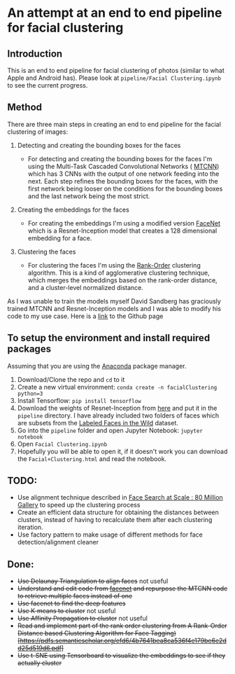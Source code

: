 # An attempt at an end to end pipeline for facial clustering

## Introduction
This is an end to end pipeline for facial clustering of photos (similar to what Apple and Android has). Please look at `pipeline/Facial Clustering.ipynb` to see the current progress. 

## Method
There are three main steps in creating an end to end pipeline for the facial clustering of images:
1. Detecting and creating the bounding boxes for the faces
    * For detecting and creating the bounding boxes for the faces I'm using the Multi-Task Cascaded Convolutional Networks ( [MTCNN](https://kpzhang93.github.io/MTCNN_face_detection_alignment/)) which has 3 CNNs with the output of one network feeding into the next. Each step refines the bounding boxes for the faces, with the first network being looser on the conditions for the bounding boxes and the last network being the most strict.

2. Creating the embeddings for the faces
    * For creating the embeddings I'm using a modified version [FaceNet](http://www.cv-foundation.org/openaccess/content_cvpr_2015/app/1A_089.pdf) which is a Resnet-Inception model that creates a 128 dimensional embedding for a face.

3. Clustering the faces
    * For clustering the faces I'm using the [Rank-Order](https://pdfs.semanticscholar.org/efd6/4b7641bea8ca536f4e179be6e2dd25d519d6.pdf) clustering algorithm. This is a kind of agglomerative clustering technique, which merges the embeddings based on the rank-order distance, and a cluster-level normalized distance. 

As I was unable to train the models myself David Sandberg has graciously trained MTCNN and Resnet-Inception models and I was able to modify his code to my use case. Here is a [link](https://github.com/davidsandberg/facenet) to the Github page

## To setup the environment and install required packages
Assuming that you are using the [Anaconda](https://conda.io/docs/download.html) package manager.
1. Download/Clone the repo and `cd` to it
2. Create a new virtual environment: `conda create -n facialClustering python=3`
3. Install Tensorflow: `pip install tensorflow`
4. Download the weights of Resnet-Inception from [here](https://drive.google.com/file/d/0B5MzpY9kBtDVTGZjcWkzT3pldDA/view) and put it in the `pipeline` directory. I have already included two folders of faces which are subsets from the [Labeled Faces in the Wild](http://vis-www.cs.umass.edu/lfw/) dataset.
5. Go into the `pipeline` folder and open Jupyter Notebook: `jupyter notebook`
6. Open `Facial Clustering.ipynb`
7. Hopefully you will be able to open it, if it doesn't work you can download the `Facial+Clustering.html` and read the notebook.

## TODO:
*  Use alignment technique described in [Face Search at Scale : 80 Million Gallery](https://arxiv.org/pdf/1507.07242.pdf) to speed up the clustering process
*  Create an efficient data structure for obtaining the distances between clusters, instead of having to recalculate them after each clustering iteration.
*  Use factory pattern to make usage of different methods for face detection/alignment cleaner


## Done:
*  ~~Use Delaunay Triangulation to align faces~~ not useful
*  ~~Understand and edit code from [facenet](https://github.com/davidsandberg/facenet) and repurpose the MTCNN code to retrieve multiple faces instead of one~~
*  ~~Use facenet to find the deep features~~
*  ~~Use K-means to cluster~~ not useful
*  ~~Use Affinity Propagation to cluster~~ not useful
*  ~~Read and implement part of the rank order clustering from A Rank-Order Distance based Clustering Algorithm for Face Tagging)[https://pdfs.semanticscholar.org/efd6/4b7641bea8ca536f4e179be6e2dd25d519d6.pdf]~~
*  ~~Use t-SNE using Tensorboard to visualize the embeddings to see if they actually cluster~~
